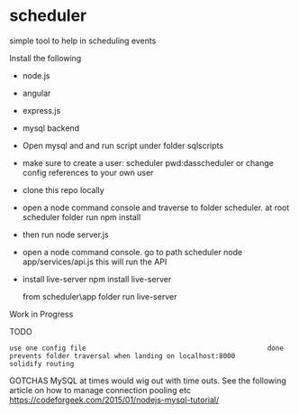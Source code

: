 # scheduler
simple tool to help in scheduling events

Install the following

* node.js
* angular
* express.js
* mysql backend

* Open mysql and and run script under folder sqlscripts

* make sure to create a user: scheduler pwd:dasscheduler or change config references to your own user

* clone this repo locally

* open a node command console and traverse to folder scheduler. at root scheduler folder run
   npm install
   
* then run
   node server.js

* open a node command console. go to path scheduler node app/services/api.js
    this will run the API
    
* install live-server 
    npm install live-server
    
    from scheduler\app folder run live-server        

Work in Progress


TODO

    use one config file                                             done
    prevents folder traversal when landing on localhost:8000        
    solidify routing

GOTCHAS
    MySQL at times would wig out with time outs. See the following article on how to manage connection pooling etc
    https://codeforgeek.com/2015/01/nodejs-mysql-tutorial/    